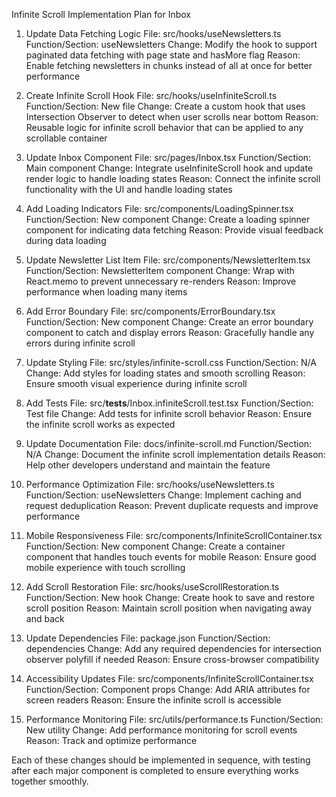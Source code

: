 Infinite Scroll Implementation Plan for Inbox
1. Update Data Fetching Logic
File: src/hooks/useNewsletters.ts
Function/Section: useNewsletters
Change: Modify the hook to support paginated data fetching with page state and hasMore flag
Reason: Enable fetching newsletters in chunks instead of all at once for better performance

2. Create Infinite Scroll Hook
File: src/hooks/useInfiniteScroll.ts
Function/Section: New file
Change: Create a custom hook that uses Intersection Observer to detect when user scrolls near bottom
Reason: Reusable logic for infinite scroll behavior that can be applied to any scrollable container

3. Update Inbox Component
File: src/pages/Inbox.tsx
Function/Section: Main component
Change: Integrate useInfiniteScroll hook and update render logic to handle loading states
Reason: Connect the infinite scroll functionality with the UI and handle loading states

4. Add Loading Indicators
File: src/components/LoadingSpinner.tsx
Function/Section: New component
Change: Create a loading spinner component for indicating data fetching
Reason: Provide visual feedback during data loading

5. Update Newsletter List Item
File: src/components/NewsletterItem.tsx
Function/Section: NewsletterItem component
Change: Wrap with React.memo to prevent unnecessary re-renders
Reason: Improve performance when loading many items

6. Add Error Boundary
File: src/components/ErrorBoundary.tsx
Function/Section: New component
Change: Create an error boundary component to catch and display errors
Reason: Gracefully handle any errors during infinite scroll

7. Update Styling
File: src/styles/infinite-scroll.css
Function/Section: N/A
Change: Add styles for loading states and smooth scrolling
Reason: Ensure smooth visual experience during infinite scroll

8. Add Tests
File: src/__tests__/Inbox.infiniteScroll.test.tsx
Function/Section: Test file
Change: Add tests for infinite scroll behavior
Reason: Ensure the infinite scroll works as expected

9. Update Documentation
File: docs/infinite-scroll.md
Function/Section: N/A
Change: Document the infinite scroll implementation details
Reason: Help other developers understand and maintain the feature

10. Performance Optimization
File: src/hooks/useNewsletters.ts
Function/Section: useNewsletters
Change: Implement caching and request deduplication
Reason: Prevent duplicate requests and improve performance

11. Mobile Responsiveness
File: src/components/InfiniteScrollContainer.tsx
Function/Section: New component
Change: Create a container component that handles touch events for mobile
Reason: Ensure good mobile experience with touch scrolling

12. Add Scroll Restoration
File: src/hooks/useScrollRestoration.ts
Function/Section: New hook
Change: Create hook to save and restore scroll position
Reason: Maintain scroll position when navigating away and back

13. Update Dependencies
File: package.json
Function/Section: dependencies
Change: Add any required dependencies for intersection observer polyfill if needed
Reason: Ensure cross-browser compatibility

14. Accessibility Updates
File: src/components/InfiniteScrollContainer.tsx
Function/Section: Component props
Change: Add ARIA attributes for screen readers
Reason: Ensure the infinite scroll is accessible

15. Performance Monitoring
File: src/utils/performance.ts
Function/Section: New utility
Change: Add performance monitoring for scroll events
Reason: Track and optimize performance

Each of these changes should be implemented in sequence, with testing after each major component is completed to ensure everything works together smoothly.

